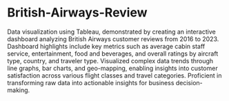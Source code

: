 # British-Airways-Review

Data visualization using Tableau, demonstrated by creating an interactive dashboard analyzing British Airways customer reviews from 2016 to 2023. Dashboard highlights include key metrics such as average cabin staff service, entertainment, food and beverages, and overall ratings by aircraft type, country, and traveler type. Visualized complex data trends through line graphs, bar charts, and geo-mapping, enabling insights into customer satisfaction across various flight classes and travel categories. Proficient in transforming raw data into actionable insights for business decision-making.
